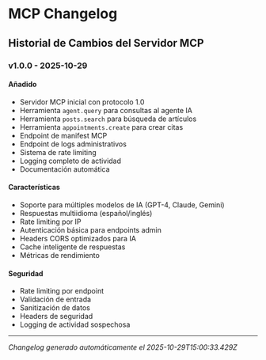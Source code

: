 # MCP Changelog

## Historial de Cambios del Servidor MCP

### v1.0.0 - 2025-10-29

#### Añadido
- Servidor MCP inicial con protocolo 1.0
- Herramienta `agent.query` para consultas al agente IA
- Herramienta `posts.search` para búsqueda de artículos
- Herramienta `appointments.create` para crear citas
- Endpoint de manifest MCP
- Endpoint de logs administrativos
- Sistema de rate limiting
- Logging completo de actividad
- Documentación automática

#### Características
- Soporte para múltiples modelos de IA (GPT-4, Claude, Gemini)
- Respuestas multiidioma (español/inglés)
- Rate limiting por IP
- Autenticación básica para endpoints admin
- Headers CORS optimizados para IA
- Cache inteligente de respuestas
- Métricas de rendimiento

#### Seguridad
- Rate limiting por endpoint
- Validación de entrada
- Sanitización de datos
- Headers de seguridad
- Logging de actividad sospechosa

---

*Changelog generado automáticamente el 2025-10-29T15:00:33.429Z*
